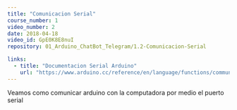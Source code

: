 ```yaml
---
title: "Comunicacion Serial"
course_number: 1
video_number: 2
date: 2018-04-18
video_id: GpE0K8E8nuI
repository: 01_Arduino_ChatBot_Telegram/1.2-Comunicacion-Serial

links:
  - title: "Documentacion Serial Arduino"
    url: "https://www.arduino.cc/reference/en/language/functions/communication/serial/"
---
```


Veamos como comunicar arduino con la computadora por medio el puerto serial
